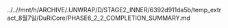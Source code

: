 ../..//mnt/h/ARCHIVE/.UNWRAP/D/STAGE2_INNER/6392d911da5b/temp_extract_8월7일/DuRiCore/PHASE6_2_2_COMPLETION_SUMMARY.md